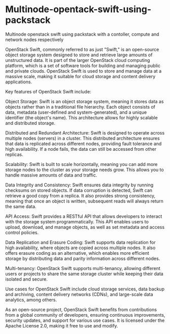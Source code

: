 # Multinode-opentack-swift-using-packstack
Multinode openstack swift using packstack with a contoller, compute and network nodes respectively

OpenStack Swift, commonly referred to as just "Swift," is an open-source object storage system designed to store and retrieve large amounts of unstructured data. It is part of the larger OpenStack cloud computing platform, which is a set of software tools for building and managing public and private clouds. OpenStack Swift is used to store and manage data at a massive scale, making it suitable for cloud storage and content delivery applications.

Key features of OpenStack Swift include:

Object Storage: Swift is an object storage system, meaning it stores data as objects rather than in a traditional file hierarchy. Each object consists of data, metadata (user-defined and system-generated), and a unique identifier (the object's name). This architecture allows for highly scalable and distributed storage.

Distributed and Redundant Architecture: Swift is designed to operate across multiple nodes (servers) in a cluster. This distributed architecture ensures that data is replicated across different nodes, providing fault tolerance and high availability. If a node fails, the data can still be accessed from other replicas.

Scalability: Swift is built to scale horizontally, meaning you can add more storage nodes to the cluster as your storage needs grow. This allows you to handle massive amounts of data and traffic.

Data Integrity and Consistency: Swift ensures data integrity by running checksums on stored objects. If data corruption is detected, Swift can retrieve a good copy from a replica. It also provides strong consistency, meaning that once an object is written, subsequent reads will always return the same data.

API Access: Swift provides a RESTful API that allows developers to interact with the storage system programmatically. This API enables users to upload, download, and manage objects, as well as set metadata and access control policies.

Data Replication and Erasure Coding: Swift supports data replication for high availability, where objects are copied across multiple nodes. It also offers erasure coding as an alternative, which enables more efficient storage by distributing data and parity information across different nodes.

Multi-tenancy: OpenStack Swift supports multi-tenancy, allowing different users or projects to share the same storage cluster while keeping their data isolated and secure.

Use cases for OpenStack Swift include cloud storage services, data backup and archiving, content delivery networks (CDNs), and large-scale data analytics, among others.

As an open-source project, OpenStack Swift benefits from contributions from a global community of developers, ensuring continuous improvements, security updates, and support for various use cases. It is licensed under the Apache License 2.0, making it free to use and modify.
